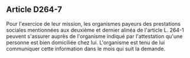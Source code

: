## Article D264-7

Pour l'exercice de leur mission, les organismes payeurs des prestations sociales mentionnées aux deuxième
et dernier alinéa de l'article L. 264-1 peuvent s'assurer auprès de l'organisme indiqué par l'attestation qu'une
personne est bien domiciliée chez lui. L'organisme est tenu de lui communiquer cette information dans le
mois qui suit la demande.

